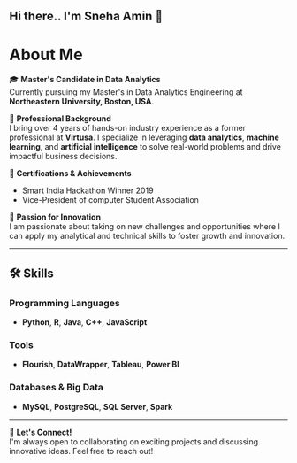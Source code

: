 ## Hi there.. I'm Sneha Amin 👋

<!--
**SnehaAmin29/SnehaAmin29** is a ✨ _special_ ✨ repository because its `README.md` (this file) appears on your GitHub profile.

Here are some ideas to get you started:

- 🔭 I’m currently working on ...
- 🌱 I’m currently learning ...
- 👯 I’m looking to collaborate on ...
- 🤔 I’m looking for help with ...
- 💬 Ask me about ...
- 📫 How to reach me: ...
- 😄 Pronouns: ...
- ⚡ Fun fact: ...
-->
# About Me

🎓 **Master's Candidate in Data Analytics**  
Currently pursuing my Master's in Data Analytics Engineering at **Northeastern University, Boston, USA**.  

💼 **Professional Background**  
I bring over 4 years of hands-on industry experience as a former professional at **Virtusa**. I specialize in leveraging **data analytics**, **machine learning**, and **artificial intelligence** to solve real-world problems and drive impactful business decisions.  

🏅 **Certifications & Achievements**  
- Smart India Hackathon Winner 2019  
- Vice-President of computer Student Association  

🚀 **Passion for Innovation**  
I am passionate about taking on new challenges and opportunities where I can apply my analytical and technical skills to foster growth and innovation.

---

## 🛠 Skills

### Programming Languages
- **Python**, **R**, **Java**, **C++**, **JavaScript**

### Tools
- **Flourish**, **DataWrapper**, **Tableau**, **Power BI**

### Databases & Big Data
- **MySQL**, **PostgreSQL**, **SQL Server**, **Spark**

---

🌱 **Let's Connect!**  
I'm always open to collaborating on exciting projects and discussing innovative ideas. Feel free to reach out!
